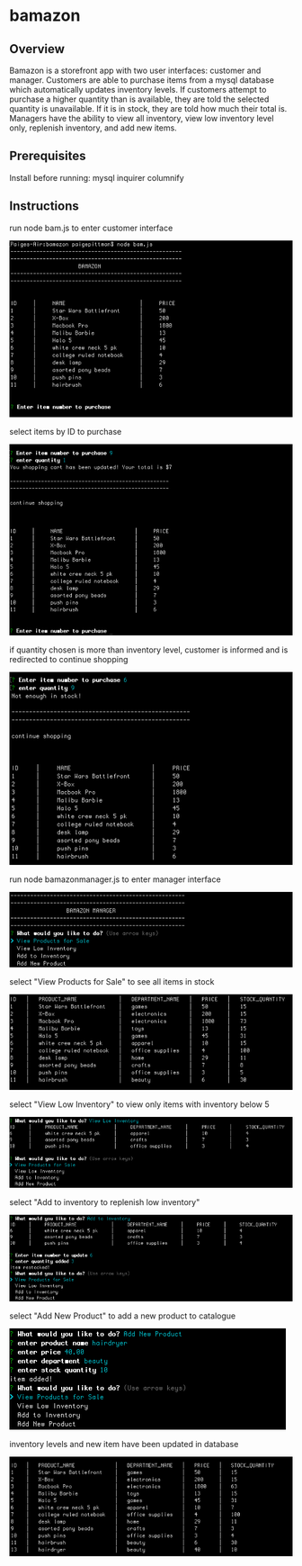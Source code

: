 # bamazon

## Overview

Bamazon is a storefront app with two user interfaces: customer and manager. Customers are able to purchase items from a mysql database which automatically updates inventory levels. If customers attempt to purchase a higher quantity than is available, they are told the selected quantity is unavailable. If it is in stock, they are told how much their total is. 
Managers have the ability to view all inventory, view low inventory level only, replenish inventory, and add new items. 

## Prerequisites
Install before running: 
mysql
inquirer
columnify

## Instructions

run node bam.js to enter customer interface

![alt text](https://github.com/paigepittman/bamazon/blob/master/images/main%20menu.png?raw=true)

select items by ID to purchase

![alt text](https://github.com/paigepittman/bamazon/blob/master/images/shopping%20cart%20update.png?raw=true)

if quantity chosen is more than inventory level, customer is informed and is redirected to continue shopping

![alt text](https://github.com/paigepittman/bamazon/blob/master/images/out%20of%20stock.png?raw=true)

run node bamazonmanager.js to enter manager interface

![alt text](https://github.com/paigepittman/bamazon/blob/master/images/manager%20menu.png?raw=true)

select "View Products for Sale" to see all items in stock

![alt text](https://github.com/paigepittman/bamazon/blob/master/images/view%20all.png?raw=true)

select "View Low Inventory" to view only items with inventory below 5

![alt text](https://github.com/paigepittman/bamazon/blob/master/images/view%20low.png?raw=true)

select "Add to inventory to replenish low inventory"

![alt text](https://github.com/paigepittman/bamazon/blob/master/images/add%20inv.png?raw=true)

select "Add New Product" to add a new product to catalogue

![alt text](https://github.com/paigepittman/bamazon/blob/master/images/add%20new.png?raw=true)

inventory levels and new item have been updated in database

![alt text](https://github.com/paigepittman/bamazon/blob/master/images/updated.png?raw=true)
